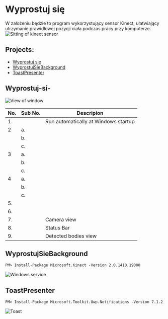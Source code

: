 # Wyprostuj się
W założeniu będzie to program wykorzystujący sensor Kinect; ułatwiający utrzymanie prawidłowej pozycji ciała podczas pracy przy komputerze.
![Sitting of kinect sensor](https://db5pap001files.storage.live.com/y4mbW7yFX3lJFAjXciAay9ES4Iv8lU0kqfiWM9ZQQTChLGOQ2FdxlKCj1eZIL9E16NxprfP2z5R2fnP_aJNyiSIFW8zGbgDRsWRa_2nufQjQS2-OM9WFLT4H_cYAbUv0Twz524awQ1i263yKTf2jppdgfJVuvXlzDw8lgq83VV4W_75t1JKZ52qin2liKXrikqL?width=1024&height=576&cropmode=none "Sitting of kinect sensor")

## Projects:
* [Wyprostuj sie](#Wyprostuj-si-)
* [WyprostujSieBackground](#WyprostujSieBackground)
* [ToastPresenter](#ToastPresenter)

## Wyprostuj-si-

![View of window](https://db5pap001files.storage.live.com/y4mIK3R6Niq5UJndQ51_KrH6CwworPAynGEqG7_4_Zb2soRgBpt1PB0hEXQCOFsUB8vAiOjEl7Sm8gGv9Y_iPjXQl_EjRWfxWaF0rgo-ZjSYO-x8dPSa24z2uPgQ6eTotz2FN7n3PLomipqiZvKkqDGeaUfAJXrT65xwRv5QdMMBmgaEvQvBp1cu-exsrZrB52i?width=1080&height=502&cropmode=none "View of Config window")

| No. | Sub No. | Descripion |
| --- | ---     | --- |
|1.   |         |Run automatically at Windows startup  |
|2    |a.       ||
|     |b.       ||
|     |c.       ||
|3    |a.       ||
|     |b.       ||
|     |c.       ||
|4    |a.       ||
|     |b.       ||
|     |c.       ||
|5.   |         ||
|6.   |         ||
|7.   |         |Camera view|
|8.   |         |Status Bar|
|9.   |         |Detected bodies view|
 
 ## WyprostujSieBackground

```
PM> Install-Package Microsoft.Kinect -Version 2.0.1410.19000
```

![Windows service](https://db5pap001files.storage.live.com/y4mbSzEgfD6GGa72hN48JTNjZFvzPJd2sFQvhEiGq-835Ed2gfQBrfY4zxIrpDzZb490znzXNi9IB8S9-GctmzqEtGQ8J2ZgVWX39SeL1CKs0DI_gplEeaysyox2y6znaTVZXKQYX-O_6tXa2_7ToVIIRa_MuETr7Cn1C-TGf1HJoEXsqF1jqhHf_6xTC4B3O61?width=1024&height=338&cropmode=none "Windows service")

## ToastPresenter
```
PM> Install-Package Microsoft.Toolkit.Uwp.Notifications -Version 7.1.2
```
![Toast](https://db5pap001files.storage.live.com/y4m1M5DvfOpMGcUc82pNzHDN9cpedVDImo8lpXGSLg0kDJaBurABh4dVUHZ0P1AkOABnxDCbJcJ7QAw6-ZgARlFiaOBcMpa2q-7eyZGUWDFwX0Zzvi_NPMbosfPf3709plD9IYUMb8pHFbX0p_-mA7ZPm-me2WPEQiIMq3aywj8gkZXCbhsetvDUbT_P60gEluM?width=827&height=465&cropmode=none "Showing examle a toast notification")
